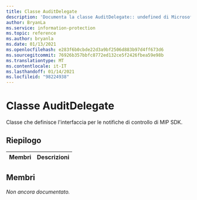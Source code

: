 ```yaml
---
title: Classe AuditDelegate
description: 'Documenta la classe AuditDelegate:: undefined di Microsoft Information Protection (MIP) SDK.'
author: BryanLa
ms.service: information-protection
ms.topic: reference
ms.author: bryanla
ms.date: 01/13/2021
ms.openlocfilehash: e283f6b0cbde22d3a9bf2506d883b97d4ff673d6
ms.sourcegitcommit: 76926b357bbfc8772ed132ce5f2426fbea59e98b
ms.translationtype: MT
ms.contentlocale: it-IT
ms.lasthandoff: 01/14/2021
ms.locfileid: "98224938"
---
```

# <a name="class-auditdelegate"></a>Classe AuditDelegate 
Classe che definisce l'interfaccia per le notifiche di controllo di MIP SDK.
  
## <a name="summary"></a>Riepilogo
 Membri                        | Descrizioni                                
--------------------------------|---------------------------------------------
  
## <a name="members"></a>Membri
_Non ancora documentato._
